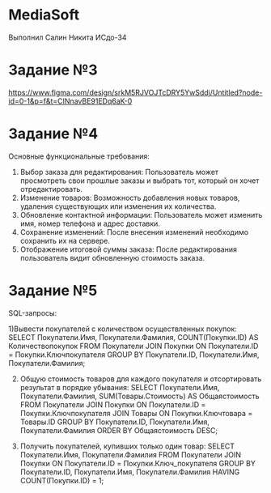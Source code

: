 # MediaSoft
Выполнил Салин Никита ИСдо-34
# Задание №3
https://www.figma.com/design/srkM5RJVOJTcDRY5YwSddj/Untitled?node-id=0-1&p=f&t=CINnavBE91EDq6aK-0
# Задание №4
Основные функциональные требования:
1. Выбор заказа для редактирования: Пользователь может просмотреть свои прошлые заказы и выбрать тот, который он хочет отредактировать.
2. Изменение товаров: Возможность добавления новых товаров, удаления существующих или изменения их количества.
3. Обновление контактной информации: Пользователь может изменить имя, номер телефона и адрес доставки.
4. Сохранение изменений: После внесения изменений необходимо сохранить их на сервере.
5. Отображение итоговой суммы заказа: После редактирования пользователь видит обновленную стоимость заказа.
# Задание №5
SQL-запросы:

1)Вывести покупателей с количеством осуществленных покупок:
SELECT 
    Покупатели.Имя, 
    Покупатели.Фамилия, 
    COUNT(Покупки.ID) AS Количествопокупок
FROM 
    Покупатели
JOIN 
    Покупки ON Покупатели.ID = Покупки.Ключпокупателя
GROUP BY 
    Покупатели.ID, Покупатели.Имя, Покупатели.Фамилия;

2) Общую стоимость товаров для каждого покупателя и отсортировать результат в порядке убывания:
SELECT 
    Покупатели.Имя, 
    Покупатели.Фамилия, 
    SUM(Товары.Стоимость) AS Общаястоимость
FROM 
    Покупатели
JOIN 
    Покупки ON Покупатели.ID = Покупки.Ключпокупателя
JOIN 
    Товары ON Покупки.Ключтовара = Товары.ID
GROUP BY 
    Покупатели.ID, Покупатели.Имя, Покупатели.Фамилия
ORDER BY 
    Общаястоимость DESC;

3) Получить покупателей, купивших только один товар:
SELECT 
    Покупатели.Имя, 
    Покупатели.Фамилия
FROM 
    Покупатели
JOIN 
    Покупки ON Покупатели.ID = Покупки.Ключ_покупателя
GROUP BY 
    Покупатели.ID, Покупатели.Имя, Покупатели.Фамилия
HAVING 
    COUNT(Покупки.ID) = 1;
